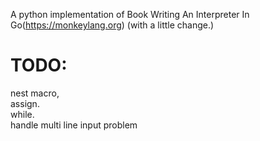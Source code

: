 A python implementation of Book Writing An Interpreter In Go(https://monkeylang.org) 
(with a little change.)
# TODO:
nest macro,  
assign.  
while.  
handle multi line input problem  